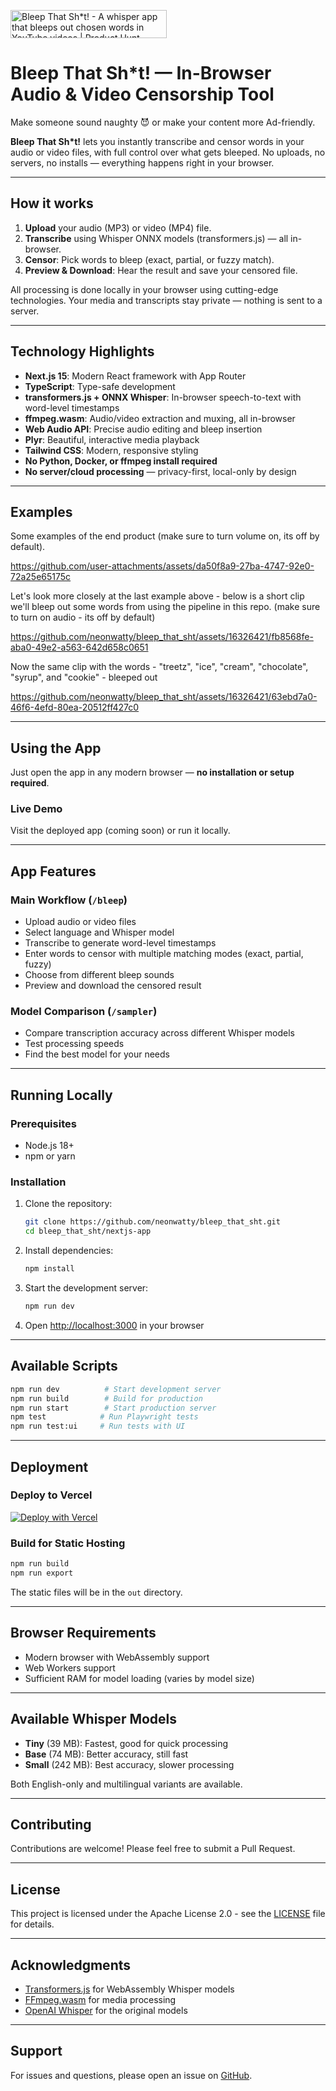 <a href="https://www.producthunt.com/posts/bleep-that-sh-t?embed=true&utm_source=badge-featured&utm_medium=badge&utm_souce=badge-bleep&#0045;that&#0045;sh&#0042;t" target="_parent"><img src="https://api.producthunt.com/widgets/embed-image/v1/featured.svg?post_id=470378&theme=light" alt="Bleep&#0032;That&#0032;Sh&#0042;t&#0033; - A&#0032;whisper&#0032;app&#0032;that&#0032;bleeps&#0032;out&#0032;chosen&#0032;words&#0032;in&#0032;YouTube&#0032;videos | Product Hunt" style="width: 250px; height: 45px;" /></a>

# Bleep That Sh\*t! — In-Browser Audio & Video Censorship Tool

Make someone sound naughty 😈 or make your content more Ad-friendly.

**Bleep That Sh\*t!** lets you instantly transcribe and censor words in your audio or video files, with full control over what gets bleeped. No uploads, no servers, no installs — everything happens right in your browser.

---

## How it works

1. **Upload** your audio (MP3) or video (MP4) file.
2. **Transcribe** using Whisper ONNX models (transformers.js) — all in-browser.
3. **Censor**: Pick words to bleep (exact, partial, or fuzzy match).
4. **Preview & Download**: Hear the result and save your censored file.

All processing is done locally in your browser using cutting-edge technologies. Your media and transcripts stay private — nothing is sent to a server.

---

## Technology Highlights

- **Next.js 15**: Modern React framework with App Router
- **TypeScript**: Type-safe development
- **transformers.js + ONNX Whisper**: In-browser speech-to-text with word-level timestamps
- **ffmpeg.wasm**: Audio/video extraction and muxing, all in-browser
- **Web Audio API**: Precise audio editing and bleep insertion
- **Plyr**: Beautiful, interactive media playback
- **Tailwind CSS**: Modern, responsive styling
- **No Python, Docker, or ffmpeg install required**
- **No server/cloud processing** — privacy-first, local-only by design

---

## Examples

Some examples of the end product (make sure to turn volume on, its off by default).

https://github.com/user-attachments/assets/da50f8a9-27ba-4747-92e0-72a25e65175c

Let's look more closely at the last example above - below is a short clip we'll bleep out some words from using the pipeline in this repo. (make sure to turn on audio - its off by default)

https://github.com/neonwatty/bleep_that_sht/assets/16326421/fb8568fe-aba0-49e2-a563-642d658c0651

Now the same clip with the words - "treetz", "ice", "cream", "chocolate", "syrup", and "cookie" - bleeped out

https://github.com/neonwatty/bleep_that_sht/assets/16326421/63ebd7a0-46f6-4efd-80ea-20512ff427c0

---

## Using the App

Just open the app in any modern browser — **no installation or setup required**.

### Live Demo
Visit the deployed app (coming soon) or run it locally.

---

## App Features

### Main Workflow (`/bleep`)
- Upload audio or video files
- Select language and Whisper model
- Transcribe to generate word-level timestamps
- Enter words to censor with multiple matching modes (exact, partial, fuzzy)
- Choose from different bleep sounds
- Preview and download the censored result

### Model Comparison (`/sampler`)
- Compare transcription accuracy across different Whisper models
- Test processing speeds
- Find the best model for your needs

---

## Running Locally

### Prerequisites
- Node.js 18+ 
- npm or yarn

### Installation

1. Clone the repository:
   ```bash
   git clone https://github.com/neonwatty/bleep_that_sht.git
   cd bleep_that_sht/nextjs-app
   ```

2. Install dependencies:
   ```bash
   npm install
   ```

3. Start the development server:
   ```bash
   npm run dev
   ```

4. Open [http://localhost:3000](http://localhost:3000) in your browser

---

## Available Scripts

```bash
npm run dev          # Start development server
npm run build        # Build for production
npm run start        # Start production server
npm test            # Run Playwright tests
npm run test:ui     # Run tests with UI
```

---

## Deployment

### Deploy to Vercel

[![Deploy with Vercel](https://vercel.com/button)](https://vercel.com/new/clone?repository-url=https://github.com/neonwatty/bleep-that-shit)

### Build for Static Hosting

```bash
npm run build
npm run export
```

The static files will be in the `out` directory.

---

## Browser Requirements

- Modern browser with WebAssembly support
- Web Workers support
- Sufficient RAM for model loading (varies by model size)

---

## Available Whisper Models

- **Tiny** (39 MB): Fastest, good for quick processing
- **Base** (74 MB): Better accuracy, still fast
- **Small** (242 MB): Best accuracy, slower processing

Both English-only and multilingual variants are available.

---

## Contributing

Contributions are welcome! Please feel free to submit a Pull Request.

---

## License

This project is licensed under the Apache License 2.0 - see the [LICENSE](LICENSE) file for details.

---

## Acknowledgments

- [Transformers.js](https://github.com/xenova/transformers.js) for WebAssembly Whisper models
- [FFmpeg.wasm](https://github.com/ffmpegwasm/ffmpeg.wasm) for media processing
- [OpenAI Whisper](https://github.com/openai/whisper) for the original models

---

## Support

For issues and questions, please open an issue on [GitHub](https://github.com/neonwatty/bleep-that-shit/issues).